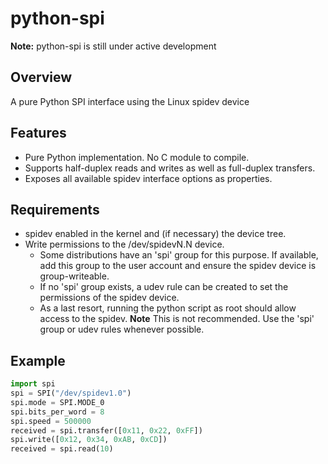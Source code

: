 # python-spi

**Note:** python-spi is still under active development

## Overview

A pure Python SPI interface using the Linux spidev device

## Features

- Pure Python implementation. No C module to compile.
- Supports half-duplex reads and writes as well as full-duplex transfers.
- Exposes all available spidev interface options as properties.

## Requirements

- spidev enabled in the kernel and (if necessary) the device tree.
- Write permissions to the /dev/spidevN.N device.
  - Some distributions have an 'spi' group for this purpose. If available, add this group to the user account and ensure the spidev device is group-writeable.
  - If no 'spi' group exists, a udev rule can be created to set the permissions of the spidev device.
  - As a last resort, running the python script as root should allow access to the spidev. **Note** This is not recommended. Use the 'spi' group or udev rules whenever possible.

## Example
```python
import spi
spi = SPI("/dev/spidev1.0")
spi.mode = SPI.MODE_0
spi.bits_per_word = 8
spi.speed = 500000
received = spi.transfer([0x11, 0x22, 0xFF])
spi.write([0x12, 0x34, 0xAB, 0xCD])
received = spi.read(10)
```
